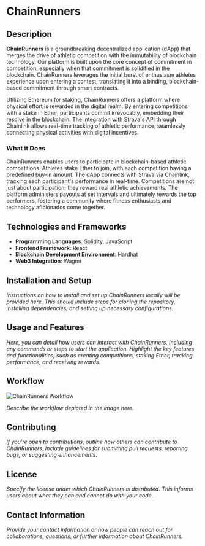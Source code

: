 # ChainRunners

## Description
**ChainRunners** is a groundbreaking decentralized application (dApp) that merges the drive of athletic competition with the immutability of blockchain technology. Our platform is built upon the core concept of commitment in competition, especially when that commitment is solidified in the blockchain. ChainRunners leverages the initial burst of enthusiasm athletes experience upon entering a contest, translating it into a binding, blockchain-based commitment through smart contracts.

Utilizing Ethereum for staking, ChainRunners offers a platform where physical effort is rewarded in the digital realm. By entering competitions with a stake in Ether, participants commit irrevocably, embedding their resolve in the blockchain. The integration with Strava's API through Chainlink allows real-time tracking of athletic performance, seamlessly connecting physical activities with digital incentives.

### What it Does
ChainRunners enables users to participate in blockchain-based athletic competitions. Athletes stake Ether to join, with each competition having a predefined buy-in amount. The dApp connects with Strava via Chainlink, tracking each participant's performance in real-time. Competitions are not just about participation; they reward real athletic achievements. The platform administers payouts at set intervals and ultimately rewards the top performers, fostering a community where fitness enthusiasts and technology aficionados come together.

## Technologies and Frameworks
- **Programming Languages**: Solidity, JavaScript
- **Frontend Framework**: React
- **Blockchain Development Environment**: Hardhat
- **Web3 Integration**: Wagmi

## Installation and Setup
*Instructions on how to install and set up ChainRunners locally will be provided here. This should include steps for cloning the repository, installing dependencies, and setting up necessary configurations.*

## Usage and Features
*Here, you can detail how users can interact with ChainRunners, including any commands or steps to start the application. Highlight the key features and functionalities, such as creating competitions, staking Ether, tracking performance, and receiving rewards.*

## Workflow

![ChainRunners Workflow](Media/ChainRunnersWorkflow.svg)

*Describe the workflow depicted in the image here.*

## Contributing
*If you're open to contributions, outline how others can contribute to ChainRunners. Include guidelines for submitting pull requests, reporting bugs, or suggesting enhancements.*

## License
*Specify the license under which ChainRunners is distributed. This informs users about what they can and cannot do with your code.*

## Contact Information
*Provide your contact information or how people can reach out for collaborations, questions, or further information about ChainRunners.*

```
